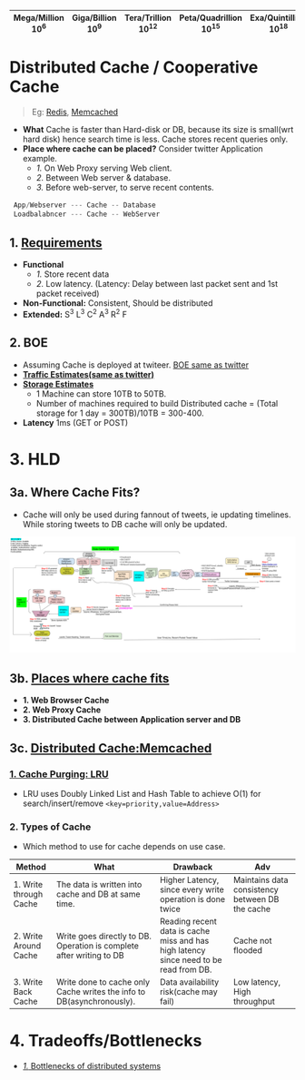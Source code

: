 | Mega/Million 10<sup>6</sup> | Giga/Billion 10<sup>9</sup> | Tera/Trillion 10<sup>12</sup> | Peta/Quadrillion 10<sup>15</sup> | Exa/Quintillion 10<sup>18</sup> | Zeta/Sextillion 10<sup>21</sup> |
| --- | --- | --- | --- | --- | --- |

# Distributed Cache / Cooperative Cache
> Eg: [Redis](https://github.com/amitkumar50/Code-examples/blob/master/System-Design/Concepts/Cache/DB_Caches/Redis/README.md), [Memcached](https://github.com/amitkumar50/Code-examples/blob/master/System-Design/Concepts/Cache/DB_Caches/Memcached/README.md)
- **What** Cache is faster than Hard-disk or DB, because its size is small(wrt hard disk) hence search time is less. Cache stores recent queries only.
- **Place where cache can be placed?** Consider twitter Application example.
  - *1.* On Web Proxy serving Web client.
  - *2.* Between Web server & database.
  - *3.* Before web-server, to serve recent contents.
```c 
 App/Webserver --- Cache -- Database
 Loadbalabncer --- Cache -- WebServer
```

## 1. [Requirements](https://github.com/amitkumar50/Code-examples/tree/master/System-Design/Scalable)
- **Functional**
  - *1.* Store recent data
  - *2.* Low latency. (Latency: Delay between last packet sent and 1st packet received)
- **Non-Functional:** Consistent, Should be distributed
- **Extended:** S<sup>3</sup> L<sup>3</sup> C<sup>2</sup> A<sup>3</sup> R<sup>2</sup> F

## 2. BOE
- Assuming Cache is deployed at twiteer. [BOE same as twitter](https://github.com/amitkumar50/Code-examples/blob/master/System-Design/scalable/twitter/README.md)
- **[Traffic Estimates(same as twitter)](https://github.com/amitkumar50/Code-examples/blob/master/System-Design/scalable/twitter/README.md)**
- **[Storage Estimates](https://github.com/amitkumar50/Code-examples/blob/master/System-Design/scalable/twitter/README.md)**
  - 1 Machine can store 10TB to 50TB.
  - Number of machines required to build Distributed cache = (Total storage for 1 day = 300TB)/10TB = 300-400. 
- **Latency** 1ms (GET or POST)
  
# 3. HLD
## 3a. Where Cache Fits?
- Cache will only be used during fannout of tweets, ie updating timelines. While storing tweets to DB cache will only be updated.
<img src="Distributed_Cache_overall.png" width="1000" />

## 3b. [Places where cache fits](https://github.com/amitkumar50/Code-examples/tree/master/System-Design/Concepts/Cache/Where_Cache_Can_Be_Placed/README.md)
- **1. Web Browser Cache**
- **2. Web Proxy Cache**
- **3. Distributed Cache between Application server and DB**
  
## 3c. [Distributed Cache:Memcached](https://github.com/amitkumar50/Code-examples/tree/master/System-Design/Concepts/Cache/Where_Cache_Can_Be_Placed/README.md)
### [1. Cache Purging: LRU](https://github.com/amitkumar50/Code-examples/blob/master/DS_Questions/Questions/random/LRUCache/lru_cache_key_and_value.md)
  - LRU uses Doubly Linked List and Hash Table to achieve O(1) for search/insert/remove `<key=priority,value=Address>`
  
### 2. Types of Cache
  - Which method to use for cache depends on use case.

|Method|What|Drawback|Adv|
|---|---|---|---|
|1. Write through Cache|The data is written into cache and DB at same time.|Higher Latency, since every write operation is done twice|Maintains data consistency between DB the cache|
|2. Write Around Cache|Write goes directly to DB. Operation is complete after writing to DB|Reading recent data is cache miss and has high latency since need to be read from DB.|Cache not flooded|
|3. Write Back Cache| Write done to cache only Cache writes the info to DB(asynchronously).|Data availability risk(cache may fail)|Low latency, High throughput|

# 4. Tradeoffs/Bottlenecks
- [*1.* Bottlenecks of distributed systems](https://github.com/amitkumar50/Code-examples/blob/master/System-Design/Concepts/Bottlenecks_of_Distributed_Systems/README.md)
